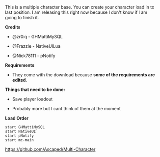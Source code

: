 This is a multiple character base. You can create your character load in to last position. I am releasing this right now because I don't know if I am going to finish it.

**Credits**

* @zr0iq - GHMattiMySQL

* @Frazzle - NativeUILua

* @Nick78111 - pNotify
 
**Requirements**

* They come with the download because **some of the requirements are edited**.

**Things that need to be done:**

* Save player loadout

* Probably more but I cant think of them at the moment

**Load Order**

```
start GHMattiMySQL
start NativeUI
start pNotify
start mc-main
```

https://github.com/Ascaped/Multi-Character
